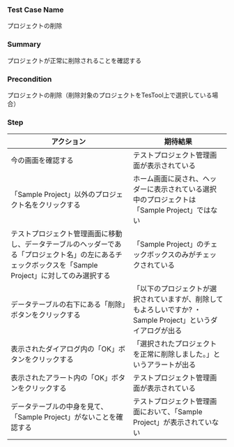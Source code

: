 ### Test Case Name
プロジェクトの削除

### Summary
プロジェクトが正常に削除されることを確認する

### Precondition
プロジェクトの削除（削除対象のプロジェクトをTesTool上で選択している場合）

### Step
|  アクション |  期待結果  |
| ---- | ---- |
|  今の画面を確認する  |  テストプロジェクト管理画面が表示されている  |
|  「Sample Project」以外のプロジェクト名をクリックする  |  ホーム画面に戻され、ヘッダーに表示されている選択中のプロジェクトは「Sample Project」ではない  |
|  テストプロジェクト管理画面に移動し、データテーブルのヘッダーである「プロジェクト名」の左にあるチェックボックスを「Sample Project」に対してのみ選択する  |  「Sample Project」のチェックボックスのみがチェックされている  |
|  データテーブルの右下にある「削除」ボタンをクリックする  |  「以下のプロジェクトが選択されていますが、削除してもよろしいですか?    ・Sample Project」というダイアログが出る  |
|  表示されたダイアログ内の「OK」ボタンをクリックする  |  「選択されたプロジェクトを正常に削除しました。」というアラートが出る  |
|  表示されたアラート内の「OK」ボタンをクリックする  |  テストプロジェクト管理画面が表示されている  |
|  データテーブルの中身を見て、「Sample Project」がないことを確認する  |  テストプロジェクト管理画面において、「Sample Project」が表示されていない  |
